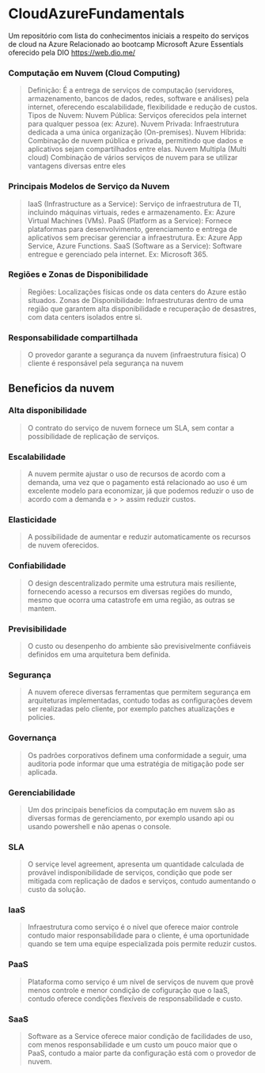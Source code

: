 # CloudAzureFundamentals
Um repositório com lista do conhecimentos iniciais a respeito do serviços de cloud na Azure
Relacionado ao bootcamp Microsoft Azure Essentials oferecido pela DIO https://web.dio.me/

### Computação em Nuvem (Cloud Computing)
> Definição: É a entrega de serviços de computação (servidores, armazenamento, bancos de dados, redes, software e análises) pela internet, oferecendo escalabilidade, flexibilidade e redução de custos.
> Tipos de Nuvem:
> Nuvem Pública: Serviços oferecidos pela internet para qualquer pessoa (ex: Azure).
> Nuvem Privada: Infraestrutura dedicada a uma única organização (On-premises).
> Nuvem Híbrida: Combinação de nuvem pública e privada, permitindo que dados e aplicativos sejam compartilhados entre elas.
> Nuvem Multipla (Multi cloud) Combinação de vários serviços de nuvem para se utilizar vantagens diversas entre eles

### Principais Modelos de Serviço da Nuvem
> IaaS (Infrastructure as a Service):
> Serviço de infraestrutura de TI, incluindo máquinas virtuais, redes e armazenamento. Ex: Azure Virtual Machines (VMs).
> PaaS (Platform as a Service):
> Fornece plataformas para desenvolvimento, gerenciamento e entrega de aplicativos sem precisar gerenciar a infraestrutura. Ex: Azure App Service, Azure Functions.
> SaaS (Software as a Service):
> Software entregue e gerenciado pela internet. Ex: Microsoft 365.

### Regiões e Zonas de Disponibilidade
> Regiões: Localizações físicas onde os data centers do Azure estão situados.
> Zonas de Disponibilidade: Infraestruturas dentro de uma região que garantem alta disponibilidade e recuperação de desastres, com data centers isolados entre si.

### Responsabilidade compartilhada
> O provedor garante a segurança da nuvem (infraestrutura física)
> O cliente é responsável pela segurança na nuvem

## Beneficios da nuvem

### Alta disponibilidade
> O contrato do serviço de nuvem fornece um SLA, sem contar a possibilidade de replicação de serviços.

### Escalabilidade
> A nuvem permite ajustar o uso de recursos de acordo com a demanda, uma vez que o pagamento está relacionado ao uso é um excelente modelo para economizar, já que podemos reduzir o uso de acordo com a demanda e > > assim reduzir custos.

### Elasticidade
> A possibilidade de aumentar e reduzir automaticamente os recursos de nuvem oferecidos.

### Confiabilidade
> O design descentralizado permite uma estrutura mais resiliente, fornecendo acesso a recursos em diversas regiões do mundo, mesmo que ocorra uma catastrofe em uma região, as outras se mantem.

### Previsibilidade
> O custo ou desenpenho do ambiente são previsivelmente confiáveis definidos em uma arquitetura bem definida.

### Segurança
> A nuvem oferece diversas ferramentas que permitem segurança em arquiteturas implementadas, contudo todas as configurações devem ser realizadas pelo cliente, por exemplo patches atualizações e policies.

### Governança
> Os padrões corporativos definem uma conformidade a seguir, uma auditoria pode informar que uma estratégia de mitigação pode ser aplicada.

### Gerenciabilidade
> Um dos principais benefícios da computação em nuvem são as diversas formas de gerenciamento, por exemplo usando api ou usando powershell e não apenas o console.

### SLA
> O serviçe level agreement, apresenta um quantidade calculada de provável indisponibilidade de serviços, condição que pode ser mitigada com replicação de dados e serviços, contudo aumentando o custo da solução.

### IaaS
> Infraestrutura como serviço é o nível que oferece maior controle contudo maior responsabilidade para o cliente, é uma oportunidade quando se tem uma equipe especializada pois permite reduzir custos.

### PaaS
> Plataforma como serviço é um nível de serviços de nuvem que provê menos controle e menor condição de cofiguração que o IaaS, contudo oferece condições flexíveis de responsabilidade e custo.

### SaaS
> Software as a Service oferece maior condição de facilidades de uso, com menos responsabilidade e um custo um pouco maior que o PaaS, contudo a maior parte da configuração está com o provedor de nuvem.
